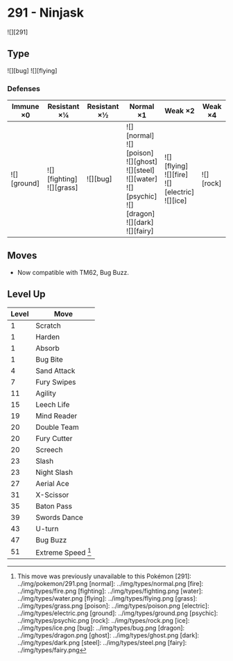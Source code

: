 # 291 - Ninjask
![][291]

## Type

![][bug]  ![][flying]

### Defenses

Immune ×0       | Resistant ×¼                     | Resistant ×½ | Normal ×1                                                                                                                                  | Weak ×2                                                      | Weak ×4       | 
---             | ---                              | ---          | ---                                                                                                                                        | ---                                                          | ---           | 
![][ground]<br> | ![][fighting]<br> ![][grass]<br> | ![][bug]<br> | ![][normal]<br> ![][poison]<br> ![][ghost]<br> ![][steel]<br> ![][water]<br> ![][psychic]<br> ![][dragon]<br> ![][dark]<br> ![][fairy]<br> | ![][flying]<br> ![][fire]<br> ![][electric]<br> ![][ice]<br> | ![][rock]<br> | 

## Moves

 - Now compatible with TM62, Bug Buzz.

## Level Up

Level | Move               | 
---   | ---                | 
1     | Scratch            | 
1     | Harden             | 
1     | Absorb             | 
1     | Bug Bite           | 
4     | Sand Attack        | 
7     | Fury Swipes        | 
11    | Agility            | 
15    | Leech Life         | 
19    | Mind Reader        | 
20    | Double Team        | 
20    | Fury Cutter        | 
20    | Screech            | 
23    | Slash              | 
23    | Night Slash        | 
27    | Aerial Ace         | 
31    | X-Scissor          | 
35    | Baton Pass         | 
39    | Swords Dance       | 
43    | U-turn             | 
47    | Bug Buzz           | 
51    | Extreme Speed [^1] | 

[^1]: This move was previously unavailable to this Pokémon
[291]: ../img/pokemon/291.png
[normal]: ../img/types/normal.png
[fire]: ../img/types/fire.png
[fighting]: ../img/types/fighting.png
[water]: ../img/types/water.png
[flying]: ../img/types/flying.png
[grass]: ../img/types/grass.png
[poison]: ../img/types/poison.png
[electric]: ../img/types/electric.png
[ground]: ../img/types/ground.png
[psychic]: ../img/types/psychic.png
[rock]: ../img/types/rock.png
[ice]: ../img/types/ice.png
[bug]: ../img/types/bug.png
[dragon]: ../img/types/dragon.png
[ghost]: ../img/types/ghost.png
[dark]: ../img/types/dark.png
[steel]: ../img/types/steel.png
[fairy]: ../img/types/fairy.png
